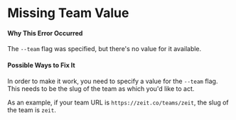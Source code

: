 # Missing Team Value

#### Why This Error Occurred

The `--team` flag was specified, but there's no value for it available.

#### Possible Ways to Fix It

In order to make it work, you need to specify a value for the `--team` flag. This needs to be the slug of the team as which you'd like to act.

As an example, if your team URL is `https://zeit.co/teams/zeit`, the slug of the team is `zeit`.
